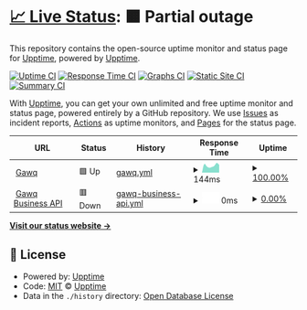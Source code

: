 # [📈 Live Status](https://upptime.github.io/upptime): <!--live status--> **🟧 Partial outage**

This repository contains the open-source uptime monitor and status page for [Upptime](https://upptime.js.org), powered by [Upptime](https://github.com/upptime/upptime).

[![Uptime CI](https://github.com/caballeto/status-page-template/workflows/Uptime%20CI/badge.svg)](https://github.com/caballeto/status-page-template/actions?query=workflow%3A%22Uptime+CI%22)
[![Response Time CI](https://github.com/caballeto/status-page-template/workflows/Response%20Time%20CI/badge.svg)](https://github.com/caballeto/status-page-template/actions?query=workflow%3A%22Response+Time+CI%22)
[![Graphs CI](https://github.com/caballeto/status-page-template/workflows/Graphs%20CI/badge.svg)](https://github.com/caballeto/status-page-template/actions?query=workflow%3A%22Graphs+CI%22)
[![Static Site CI](https://github.com/caballeto/status-page-template/workflows/Static%20Site%20CI/badge.svg)](https://github.com/caballeto/status-page-template/actions?query=workflow%3A%22Static+Site+CI%22)
[![Summary CI](https://github.com/caballeto/status-page-template/workflows/Summary%20CI/badge.svg)](https://github.com/caballeto/status-page-template/actions?query=workflow%3A%22Summary+CI%22)

With [Upptime](https://upptime.js.org), you can get your own unlimited and free uptime monitor and status page, powered entirely by a GitHub repository. We use [Issues](https://github.com/upptime/upptime/issues) as incident reports, [Actions](https://github.com/caballeto/status-page-template/actions) as uptime monitors, and [Pages](https://upptime.github.io/upptime) for the status page.

<!--start: status pages-->
<!-- This summary is generated by Upptime (https://github.com/upptime/upptime) -->
<!-- Do not edit this manually, your changes will be overwritten -->
<!-- prettier-ignore -->
| URL | Status | History | Response Time | Uptime |
| --- | ------ | ------- | ------------- | ------ |
| <img alt="" src="https://www.gawq.com/assets/img/favicon.png" height="13"> [Gawq](https://www.gawq.com) | 🟩 Up | [gawq.yml](https://github.com/caballeto/status-page-template/commits/HEAD/history/gawq.yml) | <details><summary><img alt="Response time graph" src="./graphs/gawq/response-time-week.png" height="20"> 144ms</summary><br><a href="https://caballeto.github.io/status-page-template/history/gawq"><img alt="Response time 569" src="https://img.shields.io/endpoint?url=https%3A%2F%2Fraw.githubusercontent.com%2Fcaballeto%2Fstatus-page-template%2FHEAD%2Fapi%2Fgawq%2Fresponse-time.json"></a><br><a href="https://caballeto.github.io/status-page-template/history/gawq"><img alt="24-hour response time 143" src="https://img.shields.io/endpoint?url=https%3A%2F%2Fraw.githubusercontent.com%2Fcaballeto%2Fstatus-page-template%2FHEAD%2Fapi%2Fgawq%2Fresponse-time-day.json"></a><br><a href="https://caballeto.github.io/status-page-template/history/gawq"><img alt="7-day response time 144" src="https://img.shields.io/endpoint?url=https%3A%2F%2Fraw.githubusercontent.com%2Fcaballeto%2Fstatus-page-template%2FHEAD%2Fapi%2Fgawq%2Fresponse-time-week.json"></a><br><a href="https://caballeto.github.io/status-page-template/history/gawq"><img alt="30-day response time 264" src="https://img.shields.io/endpoint?url=https%3A%2F%2Fraw.githubusercontent.com%2Fcaballeto%2Fstatus-page-template%2FHEAD%2Fapi%2Fgawq%2Fresponse-time-month.json"></a><br><a href="https://caballeto.github.io/status-page-template/history/gawq"><img alt="1-year response time 569" src="https://img.shields.io/endpoint?url=https%3A%2F%2Fraw.githubusercontent.com%2Fcaballeto%2Fstatus-page-template%2FHEAD%2Fapi%2Fgawq%2Fresponse-time-year.json"></a></details> | <details><summary><a href="https://caballeto.github.io/status-page-template/history/gawq">100.00%</a></summary><a href="https://caballeto.github.io/status-page-template/history/gawq"><img alt="All-time uptime 33.98%" src="https://img.shields.io/endpoint?url=https%3A%2F%2Fraw.githubusercontent.com%2Fcaballeto%2Fstatus-page-template%2FHEAD%2Fapi%2Fgawq%2Fuptime.json"></a><br><a href="https://caballeto.github.io/status-page-template/history/gawq"><img alt="24-hour uptime 100.00%" src="https://img.shields.io/endpoint?url=https%3A%2F%2Fraw.githubusercontent.com%2Fcaballeto%2Fstatus-page-template%2FHEAD%2Fapi%2Fgawq%2Fuptime-day.json"></a><br><a href="https://caballeto.github.io/status-page-template/history/gawq"><img alt="7-day uptime 100.00%" src="https://img.shields.io/endpoint?url=https%3A%2F%2Fraw.githubusercontent.com%2Fcaballeto%2Fstatus-page-template%2FHEAD%2Fapi%2Fgawq%2Fuptime-week.json"></a><br><a href="https://caballeto.github.io/status-page-template/history/gawq"><img alt="30-day uptime 99.93%" src="https://img.shields.io/endpoint?url=https%3A%2F%2Fraw.githubusercontent.com%2Fcaballeto%2Fstatus-page-template%2FHEAD%2Fapi%2Fgawq%2Fuptime-month.json"></a><br><a href="https://caballeto.github.io/status-page-template/history/gawq"><img alt="1-year uptime 16.85%" src="https://img.shields.io/endpoint?url=https%3A%2F%2Fraw.githubusercontent.com%2Fcaballeto%2Fstatus-page-template%2FHEAD%2Fapi%2Fgawq%2Fuptime-year.json"></a></details>
| <img alt="" src="https://www.gawq.com/assets/img/favicon.png" height="13"> [Gawq Business API](https://api.gawq.com) | 🟥 Down | [gawq-business-api.yml](https://github.com/caballeto/status-page-template/commits/HEAD/history/gawq-business-api.yml) | <details><summary><img alt="Response time graph" src="./graphs/gawq-business-api/response-time-week.png" height="20"> 0ms</summary><br><a href="https://caballeto.github.io/status-page-template/history/gawq-business-api"><img alt="Response time 0" src="https://img.shields.io/endpoint?url=https%3A%2F%2Fraw.githubusercontent.com%2Fcaballeto%2Fstatus-page-template%2FHEAD%2Fapi%2Fgawq-business-api%2Fresponse-time.json"></a><br><a href="https://caballeto.github.io/status-page-template/history/gawq-business-api"><img alt="24-hour response time 0" src="https://img.shields.io/endpoint?url=https%3A%2F%2Fraw.githubusercontent.com%2Fcaballeto%2Fstatus-page-template%2FHEAD%2Fapi%2Fgawq-business-api%2Fresponse-time-day.json"></a><br><a href="https://caballeto.github.io/status-page-template/history/gawq-business-api"><img alt="7-day response time 0" src="https://img.shields.io/endpoint?url=https%3A%2F%2Fraw.githubusercontent.com%2Fcaballeto%2Fstatus-page-template%2FHEAD%2Fapi%2Fgawq-business-api%2Fresponse-time-week.json"></a><br><a href="https://caballeto.github.io/status-page-template/history/gawq-business-api"><img alt="30-day response time 0" src="https://img.shields.io/endpoint?url=https%3A%2F%2Fraw.githubusercontent.com%2Fcaballeto%2Fstatus-page-template%2FHEAD%2Fapi%2Fgawq-business-api%2Fresponse-time-month.json"></a><br><a href="https://caballeto.github.io/status-page-template/history/gawq-business-api"><img alt="1-year response time 0" src="https://img.shields.io/endpoint?url=https%3A%2F%2Fraw.githubusercontent.com%2Fcaballeto%2Fstatus-page-template%2FHEAD%2Fapi%2Fgawq-business-api%2Fresponse-time-year.json"></a></details> | <details><summary><a href="https://caballeto.github.io/status-page-template/history/gawq-business-api">0.00%</a></summary><a href="https://caballeto.github.io/status-page-template/history/gawq-business-api"><img alt="All-time uptime 0.00%" src="https://img.shields.io/endpoint?url=https%3A%2F%2Fraw.githubusercontent.com%2Fcaballeto%2Fstatus-page-template%2FHEAD%2Fapi%2Fgawq-business-api%2Fuptime.json"></a><br><a href="https://caballeto.github.io/status-page-template/history/gawq-business-api"><img alt="24-hour uptime 0.00%" src="https://img.shields.io/endpoint?url=https%3A%2F%2Fraw.githubusercontent.com%2Fcaballeto%2Fstatus-page-template%2FHEAD%2Fapi%2Fgawq-business-api%2Fuptime-day.json"></a><br><a href="https://caballeto.github.io/status-page-template/history/gawq-business-api"><img alt="7-day uptime 0.00%" src="https://img.shields.io/endpoint?url=https%3A%2F%2Fraw.githubusercontent.com%2Fcaballeto%2Fstatus-page-template%2FHEAD%2Fapi%2Fgawq-business-api%2Fuptime-week.json"></a><br><a href="https://caballeto.github.io/status-page-template/history/gawq-business-api"><img alt="30-day uptime 0.00%" src="https://img.shields.io/endpoint?url=https%3A%2F%2Fraw.githubusercontent.com%2Fcaballeto%2Fstatus-page-template%2FHEAD%2Fapi%2Fgawq-business-api%2Fuptime-month.json"></a><br><a href="https://caballeto.github.io/status-page-template/history/gawq-business-api"><img alt="1-year uptime 0.00%" src="https://img.shields.io/endpoint?url=https%3A%2F%2Fraw.githubusercontent.com%2Fcaballeto%2Fstatus-page-template%2FHEAD%2Fapi%2Fgawq-business-api%2Fuptime-year.json"></a></details>

<!--end: status pages-->

[**Visit our status website →**](https://upptime.github.io/upptime)

## 📄 License

- Powered by: [Upptime](https://github.com/upptime/upptime)
- Code: [MIT](./LICENSE) © [Upptime](https://upptime.js.org)
- Data in the `./history` directory: [Open Database License](https://opendatacommons.org/licenses/odbl/1-0/)
